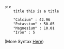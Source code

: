 ```mermaid
pie
	title this is a title
	
	"Calcium" : 42.96 
	"Potassium" : 50.05 
	"Magnesium" : 10.01 
	"Iron" : 5
```
<!--note : for some reason this doesn't work! -->
(More Syntax [Here](https://mermaid-js.github.io/mermaid/#/pie))